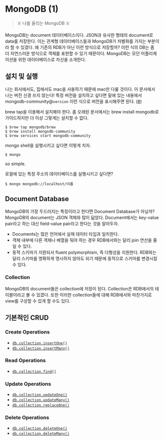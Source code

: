 # MongoDB (1)

> ☠️ 나를 울리는 MongoDB ☠️

MongoDB는 document 데이터베이스이다. JSON과 유사한 형태의 document로 data를 저장한다. 이는 관계형 데이터베이스들과 MongoDB가 차별화를 가지는 부분이라 할 수 있겠다. 왜 기존의 RDB가 아닌 이런 방식으로 저장할까? 이런 식의 DB는 좀 더 자연스러운 방식으로 객체를 표현할 수 있기 때문이다. MongoDB는 모던 어플리케이션을 위한 데이터베이스로 자신을 소개한다.



## 설치 및 실행

나는 회사에서도, 집에서도 mac을 사용하기 때문에 mac만 다룰 것이다. 이 문서에서 나는 버전 신경 쓰지 않는다! 특정 버전을 설치하고 싶다면 밑에 있는 내용에서 mongodb-community@`version` 이런 식으로 버전을 표시해주면 된다. ([#](https://docs.mongodb.com/manual/tutorial/install-mongodb-on-os-x/))

brew tap을 이용해서 설치해야 한다. 좀 오래된 문서에서는 brew install mongodb로 가이드하지만 더 이상 그렇게는 설치할 수 없다.

```
$ brew tap mongodb/brew
$ brew install mongodb-community
$ brew services start mongodb-community	
```

mongo shell을 실행시키고 싶다면 이렇게 치자.

```
$ mongo
```

so simple. 

로컬에 있는 특정 주소의 데이터베이스를 실행시키고 싶다면?

```
$ mongo mongodb://localhost/이름
```



## Document Database

MongoDB의 가장 두드러지는 특징이라고 한다면 Document Database가 아닐까? MongoDB의 document는 JSON 객체와 많이 닮았다. Document에서는 key-value pair라고 하는 대신 field-value pair라고 한다는 것을 알아두자.

* Documents는 많은 언어에서 실제 데이터 타입과 일치한다.
* 객체 내부에 다른 객체나 배열을 둬야 하는 경우 RDB에서와는 달리 join 연산을 줄일 수 있다.
* 동적 스키마가 지원되서 fluent polymorphism, 즉 다형성을 지원한다. RDB와는 달리 스키마를 명확하게 명시하지 않아도 되기 때문에 동적으로 스키마를 변경시킬 수 있다.

### Collection

MongoDB의 document들은 collection에 저장이 된다. Collection은 RDB에서의 테이블이라고 볼 수 있겠다. 또한 이러한 collection들에 대해 RDB에서와 마찬가지로 view를 구성할 수 있게 할 수도 있다. 



## 기본적인 CRUD

### Create Operations

* [`db.collection.insertOne()`](https://docs.mongodb.com/manual/reference/method/db.collection.insertOne/#db.collection.insertOne)
* [`db.collection.insertMany()`](https://docs.mongodb.com/manual/reference/method/db.collection.insertMany/#db.collection.insertMany)

### Read Operations

* [`db.collection.find()`](https://docs.mongodb.com/manual/reference/method/db.collection.find/#db.collection.find)

### Update Operations

* [`db.collection.updateOne()`](https://docs.mongodb.com/manual/reference/method/db.collection.updateOne/#db.collection.updateOne)
* [`db.collection.updateMany()`](https://docs.mongodb.com/manual/reference/method/db.collection.updateMany/#db.collection.updateMany)
* [`db.collection.replaceOne()`](https://docs.mongodb.com/manual/reference/method/db.collection.replaceOne/#db.collection.replaceOne)

### Delete Operations

* [`db.collection.deleteOne()`](https://docs.mongodb.com/manual/reference/method/db.collection.deleteOne/#db.collection.deleteOne) 
* [`db.collection.deleteMany()`](https://docs.mongodb.com/manual/reference/method/db.collection.deleteMany/#db.collection.deleteMany) 